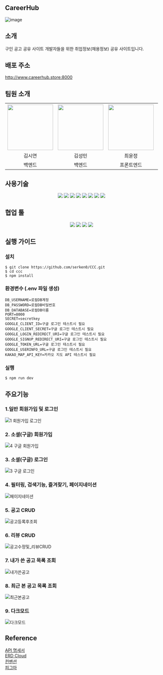 
## CareerHub
![image](https://github.com/serken0/CCC/assets/140472588/32080eff-b875-4356-bb31-e5eab59d3cdb)

## 소개
구인 공고 공유 사이트
개발자들을 위한 취업정보(채용정보) 공유 사이트입니다.

## 배포 주소
http://www.careerhub.store:8000

## 팀원 소개

<div align="center">
    <table>
      <tr>
        <th><img src="https://github.com/serken0/CCC/assets/140472588/ffcc3dc6-758a-426e-a985-de68fceef24a" width=150px></th>
        <th><img src="https://github.com/serken0/CCC/assets/140472588/667d13a5-ad98-4e30-9175-766b3fd56d55" width=150px></th>
        <th><img src="https://github.com/serken0/CCC/assets/140472588/34400d3a-1529-4432-8db5-efd1f998f851" width=150px></th>
        <th><img src="https://github.com/serken0/CCC/assets/140472588/9d26088c-302e-4c26-b35d-fdbb2d932df4" width=150px></th>
        <th><img src="https://github.com/serken0/CCC/assets/140472588/e6cf26bd-8175-49ed-835f-5c2dee72a837" width=150px></th>
      </tr>
      <tr>
        <td align="center">김시연</td>
        <td align="center">김성민</td>
        <td align="center">최윤정</td>
        <td align="center">전재민</td>
        <td align="center">김예지</td>
      </tr>
      <tr>
        <td align="center">백엔드</td>
        <td align="center">백엔드</td>
        <td align="center">프론트엔드</td>
        <td align="center">프론트엔드</td>
        <td align="center">프론트엔드</td>
      </tr>
    </table>
</div>

  
 
  
  
  
</div>
<div>
  <h2></h2>
</div>




## 사용기술

<div align=center> 
<!-- html5 -->
<img src="https://img.shields.io/badge/html5-E34F26?style=for-the-badge&logo=html5&logoColor=white">
<!-- js -->
  <img src="https://img.shields.io/badge/javascript-F7DF1E?style=for-the-badge&logo=javascript&logoColor=black">
  <!-- css -->
  <img src="https://img.shields.io/badge/css-1572B6?style=for-the-badge&logo=css3&logoColor=white">
  <!-- node.js -->
  <img src="https://img.shields.io/badge/node.js-339933?style=for-the-badge&logo=Node.js&logoColor=white">
  <!-- express -->
  <img src="https://img.shields.io/badge/express-000000?style=for-the-badge&logo=express&logoColor=white">
  <!-- mysql -->
  <img src="https://img.shields.io/badge/mysql-4479A1?style=for-the-badge&logo=mysql&logoColor=white">
<!-- sequelize -->
  <img src="https://img.shields.io/badge/sequelize-52B0E7?style=for-the-badge&logo=sequelize&logoColor=white">
<!-- .env -->
  <img src="https://img.shields.io/badge/.env-ECD53F?style=for-the-badge&logo=env&logoColor=white">
</div>

## 협업 툴
<div align=center> 
<!-- git -->
<img src="https://img.shields.io/badge/git-F05032?style=for-the-badge&logo=git&logoColor=white">
<!-- github -->
<img src="https://img.shields.io/badge/github-181717?style=for-the-badge&logo=github&logoColor=white">
<!-- slack -->
<img src="https://img.shields.io/badge/slack-4A154B?style=for-the-badge&logo=slack&logoColor=white">
<!-- notion -->
<img src="https://img.shields.io/badge/notion-000000?style=for-the-badge&logo=notion&logoColor=white">
</div>

## 실행 가이드
### 설치
```
$ git clone https://github.com/serken0/CCC.git
$ cd ccc
$ npm install
```
### 환경변수 (.env 파일 생성)
```
DB_USERNAME=로컬DB계정
DB_PASSWORD=로컬DB비밀번호
DB_DATABASE=로컬DB이름
PORT=8000
SECRET=secretkey
GOOGLE_CLIENT_ID=구글 로그인 테스트시 필요
GOOGLE_CLIENT_SECRET=구글 로그인 테스트시 필요
GOOGLE_LOGIN_REDIRECT_URI=구글 로그인 테스트시 필요
GOOGLE_SIGNUP_REDIRECT_URI=구글 로그인 테스트시 필요
GOOGLE_TOKEN_URL=구글 로그인 테스트시 필요
GOOGLE_USERINFO_URL=구글 로그인 테스트시 필요
KAKAO_MAP_API_KEY=카카오 지도 API 테스트시 필요
```
### 실행
```
$ npm run dev
```

## 주요기능
### 1.일반 회원가입 및 로그인
![1 회원가입 로그인](https://github.com/serken0/CCC/assets/140472588/09a1b522-669e-4838-8f77-3b1a05db3d2d)
### 2. 소셜(구글) 회원가입
![4 구글 회원가입](https://github.com/serken0/CCC/assets/140472588/81a35c0c-571a-4cde-a549-620830c7f6d3)
### 3. 소셜(구글) 로그인
![3 구글 로그인](https://github.com/serken0/CCC/assets/140472588/2ded8357-4cbf-414e-aa71-e339660c12e8)
### 4. 필터링, 검색기능, 즐겨찾기, 페이지네이션
![페이지네이션](https://github.com/serken0/CCC/assets/140472588/68f44648-3abd-4397-a9ac-2844c2a8d3b5)
### 5. 공고 CRUD
![공고등록후조회](https://github.com/serken0/CCC/assets/140472588/206d4501-ddd2-465d-8207-cd83c498ab0f)
### 6. 리뷰 CRUD
![공고수정및_리뷰CRUD](https://github.com/serken0/CCC/assets/140472588/839d9797-ccb9-4f5c-8756-c22f48a881b2)
### 7. 내가 쓴 공고 목록 조회
![내가쓴공고](https://github.com/serken0/CCC/assets/140472588/1e96feaa-3daf-4260-8a8d-31e6ba9a342d)
### 8. 최근 본 공고 목록 조회
![최근본공고](https://github.com/serken0/CCC/assets/140472588/e74d10ba-643d-4290-9408-bd2129d68b28)
### 9. 다크모드
![다크모드](https://github.com/serken0/CCC/assets/140472588/05b1e7a1-a656-4519-b273-aced667c338a)


## Reference
<a href="https://husky-willow-29c.notion.site/API-Docs-1f226e42dcc941c0960f4b806e91b211?pvs=4">API 명세서</a><br>
<a href="https://www.erdcloud.com/d/c8heLktDgWrn5TxjM">ERD Cloud</a><br>
<a href="https://husky-willow-29c.notion.site/API-Docs-1f226e42dcc941c0960f4b806e91b211?pvs=4">컨벤션</a><br>
<a href="">피그마</a><br>


